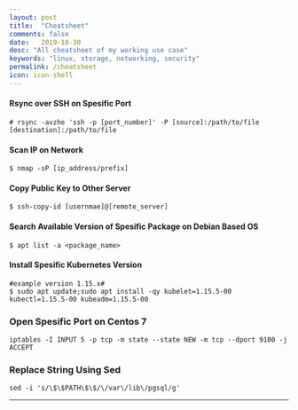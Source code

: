 ```yaml
---
layout: post
title:  "Cheatsheet"
comments: false
date:   2019-10-30
desc: "All cheatsheet of my working use case"
keywords: "linux, storage, networking, security"
permalink: /cheatsheet
icon: icon-shell
---
```



#### Rsync over SSH on Spesific Port

```
# rsync -avzhe 'ssh -p [port_number]' -P [source]:/path/to/file [destination]:/path/to/file
```


#### Scan IP on Network

```
$ nmap -sP [ip_address/prefix]
```
#### Copy Public Key to Other Server

```
$ ssh-copy-id [usernmae]@[remote_server]
```

#### Search Available Version of Spesific Package on Debian Based OS

```
$ apt list -a <package_name>
```

#### Install Spesific Kubernetes Version

```
#example version 1.15.x#
$ sudo apt update;sudo apt install -qy kubelet=1.15.5-00 kubectl=1.15.5-00 kubeadm=1.15.5-00
```
### Open Spesific Port on Centos 7

```
iptables -I INPUT 5 -p tcp -m state --state NEW -m tcp --dport 9100 -j ACCEPT
```
### Replace String Using Sed

```
sed -i 's/\$\$PATH\$\$/\/var\/lib\/pgsql/g'
```
---
